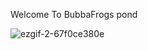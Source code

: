  Welcome To BubbaFrogs pond
 
 
 


![ezgif-2-67f0ce380e](https://user-images.githubusercontent.com/100529581/219967073-314872ee-c6bd-4a35-803a-c9c0d40eee0b.gif)

